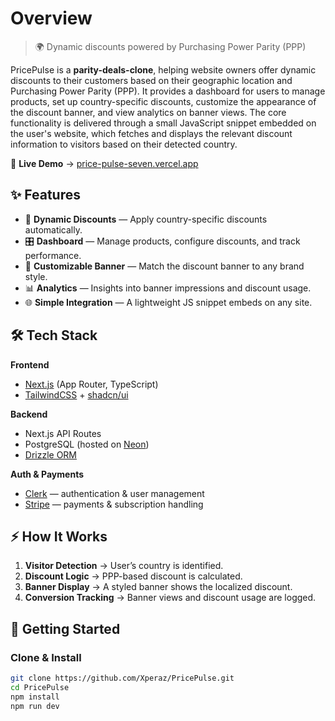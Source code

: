 # Overview

> 🌍 Dynamic discounts powered by Purchasing Power Parity (PPP)

PricePulse is a **parity-deals-clone**, helping website owners offer dynamic discounts to their customers based on their geographic location and Purchasing Power Parity (PPP). It provides a dashboard for users to manage products, set up country-specific discounts, customize the appearance of the discount banner, and view analytics on banner views. The core functionality is delivered through a small JavaScript snippet embedded on the user's website, which fetches and displays the relevant discount information to visitors based on their detected country.

🔗 **Live Demo** → [price-pulse-seven.vercel.app](https://price-pulse-seven.vercel.app/)

## ✨ Features

- 🛒 **Dynamic Discounts** — Apply country-specific discounts automatically.
- 🎛️ **Dashboard** — Manage products, configure discounts, and track performance.
- 🎨 **Customizable Banner** — Match the discount banner to any brand style.
- 📊 **Analytics** — Insights into banner impressions and discount usage.
- 🌐 **Simple Integration** — A lightweight JS snippet embeds on any site.


## 🛠️ Tech Stack

**Frontend**
- [Next.js](https://nextjs.org/) (App Router, TypeScript)
- [TailwindCSS](https://tailwindcss.com/) + [shadcn/ui](https://ui.shadcn.com/)

**Backend**
- Next.js API Routes
- PostgreSQL (hosted on [Neon](https://neon.tech/))
- [Drizzle ORM](https://orm.drizzle.team/)

**Auth & Payments**
- [Clerk](https://clerk.com/) — authentication & user management  
- [Stripe](https://stripe.com/) — payments & subscription handling  


## ⚡ How It Works

1. **Visitor Detection** → User’s country is identified.  
2. **Discount Logic** → PPP-based discount is calculated.  
3. **Banner Display** → A styled banner shows the localized discount.  
4. **Conversion Tracking** → Banner views and discount usage are logged.  


## 🚀 Getting Started

### Clone & Install
```bash
git clone https://github.com/Xperaz/PricePulse.git
cd PricePulse
npm install
npm run dev
```

